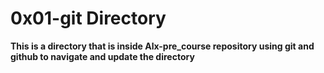 # 0x01-git Directory

**This is a directory that is inside Alx-pre_course repository using git and github to navigate and update the directory**
